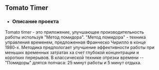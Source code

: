 ## **Tomato Timer**

- ### **Описание проекта**
Tomato timer - это приложение, улучшающее производительность работы используя "Метод помидора". "Метод помидора" - техника управления временем, предложенная Франческо Чирилло в конце 1980-х. Методика предпологает улучшение эффективности  работы при меньших временных затратах ха счет глубокой концентрации и коротких перерывов. В классической технике отрезки времени -- "Помидоры" длятся полчаса: 25 минут работы и 5 минут отдыха.
